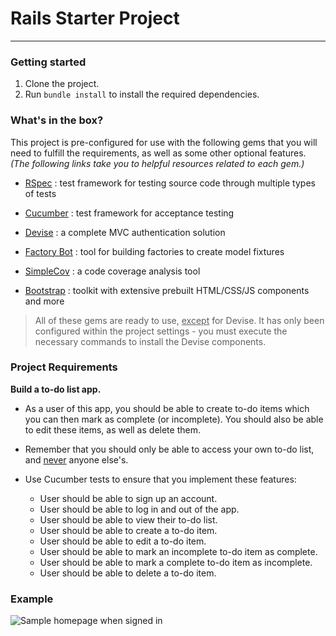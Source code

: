 # Rails Starter Project

---

### Getting started

1. Clone the project.
2. Run `bundle install` to install the required dependencies.

### What's in the box?

This project is pre-configured for use with the following gems that you will need to fulfill the requirements, as well as some other optional features. *(The following links take you to helpful resources related to each gem.)*

- [RSpec](https://relishapp.com/rspec/rspec-expectations/docs/built-in-matchers) : test framework for testing source code through multiple types of tests

- [Cucumber](https://cucumber.io/docs/guides/10-minute-tutorial/) : test framework for acceptance testing

- [Devise](https://github.com/heartcombo/devise) : a complete MVC authentication solution

- [Factory Bot](https://devhints.io/factory_bot) : tool for building factories to create model fixtures

- [SimpleCov](https://github.com/colszowka/simplecov) : a code coverage analysis tool

- [Bootstrap](https://getbootstrap.com/) : toolkit with extensive prebuilt HTML/CSS/JS components and more

> All of these gems are ready to use, <u>except</u> for Devise. It has only been configured within the project settings - you must execute the necessary commands to install the Devise components.

### Project Requirements

**Build a to-do list app.**

- As a user of this app, you should be able to create to-do items which you can then mark as complete (or incomplete). You should also be able to edit these items, as well as delete them.
- Remember that you should only be able to access your own to-do list, and <u>never</u> anyone else's.

- Use Cucumber tests to ensure that you implement these features:
  - User should be able to sign up an account.
  - User should be able to log in and out of the app.
  - User should be able to view their to-do list.
  - User should be able to create a to-do item.
  - User should be able to edit a to-do item.
  - User should be able to mark an incomplete to-do item as complete.
  - User should be able to mark a complete to-do item as incomplete.
  - User should be able to delete a to-do item.

### Example

![Sample homepage when signed in](https://github.com/UTRGV-SOM/rails_starter_project/blob/master/rails_starter_project%20example.PNG)